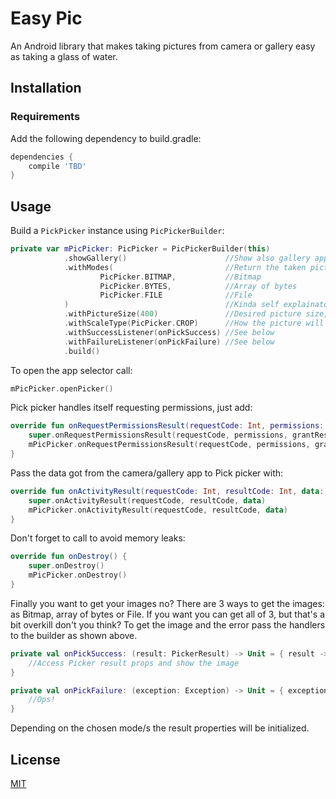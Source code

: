# Easy Pic

An Android library that makes taking pictures from camera or gallery easy as taking a glass of water.

## Installation

### Requirements

Add the following dependency to build.gradle:
```gradle
dependencies {
    compile 'TBD'
}
```

## Usage

Build a `PickPicker` instance using `PicPickerBuilder`:

```kotlin
private var mPicPicker: PicPicker = PicPickerBuilder(this)
            .showGallery()                      //Show also gallery applications in the selector
            .withModes(                         //Return the taken picture as:
                    PicPicker.BITMAP,           //Bitmap
                    PicPicker.BYTES,            //Array of bytes
                    PicPicker.FILE              //File
            )                                   //Kinda self explainatory
            .withPictureSize(400)               //Desired picture size, 0 if no resize is wanted
            .withScaleType(PicPicker.CROP)      //How the picture will be scaled to the value above
            .withSuccessListener(onPickSuccess) //See below
            .withFailureListener(onPickFailure) //See below
            .build()

```

To open the app selector call:
```kotlin
mPicPicker.openPicker()
```

Pick picker handles itself requesting permissions, just add:
```kotlin
override fun onRequestPermissionsResult(requestCode: Int, permissions: Array<out String>, grantResults: IntArray) {
    super.onRequestPermissionsResult(requestCode, permissions, grantResults)
    mPicPicker.onRequestPermissionsResult(requestCode, permissions, grantResults)
}

```

Pass the data got from the camera/gallery app to Pick picker with:

```kotlin
override fun onActivityResult(requestCode: Int, resultCode: Int, data: Intent?) {
    super.onActivityResult(requestCode, resultCode, data)
    mPicPicker.onActivityResult(requestCode, resultCode, data)
}
```

Don't forget to call to avoid memory leaks:

```kotlin
override fun onDestroy() {
    super.onDestroy()
    mPicPicker.onDestroy()
}
```

Finally you want to get your images no?
There are 3 ways to get the images: as Bitmap, array of bytes or File. 
If you want you can get all of 3, but that's a bit overkill don't you think?
To get the image and the error pass the handlers to the builder as shown above.

```kotlin
private val onPickSuccess: (result: PickerResult) -> Unit = { result ->
    //Access Picker result props and show the image
}

private val onPickFailure: (exception: Exception) -> Unit = { exception ->
    //Ops!
}
```

Depending on the chosen mode/s the result properties will be initialized.


## License
[MIT](https://github.com/Jameido/easypic-android/blob/dev/LICENSE)
